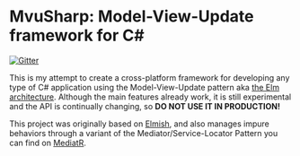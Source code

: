 # MvuSharp: Model-View-Update framework for C#

[![Gitter](https://badges.gitter.im/MvuSharp/community.svg)](https://gitter.im/MvuSharp/community?utm_source=badge&utm_medium=badge&utm_campaign=pr-badge)

This is my attempt to create a cross-platform framework for developing any type of C# application using the
Model-View-Update pattern aka [the Elm architecture](https://guide.elm-lang.org/architecture/). Although the main features already work, it is still experimental and the API is continually
changing, so **DO NOT USE IT IN PRODUCTION!**

This project was originally based on [Elmish](https://github.com/elmish/elmish), and also manages impure behaviors
through a variant of the Mediator/Service-Locator Pattern you can find on [MediatR](https://github.com/jbogard/MediatR).